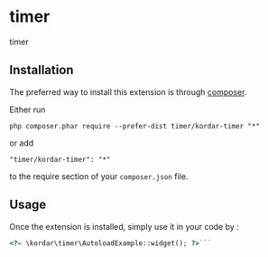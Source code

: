 timer
=====
timer

Installation
------------

The preferred way to install this extension is through [composer](http://getcomposer.org/download/).

Either run

```
php composer.phar require --prefer-dist timer/kordar-timer "*"
```

or add

```
"timer/kordar-timer": "*"
```

to the require section of your `composer.json` file.


Usage
-----

Once the extension is installed, simply use it in your code by  :

```php
<?= \kordar\timer\AutoloadExample::widget(); ?>```